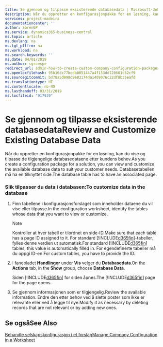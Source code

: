 ```yaml
---
title: Se gjennom og tilpasse eksisterende databasedata | Microsoft-dokumentasjon
description: Når du oppretter en konfigurasjonpakke for en løsning, kan du vise og tilpasse de tilgjengelige databasedataene etter kundens behov. Databasetabellen må ha en tilknyttet side.
services: project-madeira
documentationcenter: ''
author: SorenGP
ms.service: dynamics365-business-central
ms.topic: article
ms.devlang: na
ms.tgt_pltfrm: na
ms.workload: na
ms.search.keywords: ''
ms.date: 04/01/2019
ms.author: sgroespe
redirect_url: admin-how-to-create-custom-company-configuration-packages
ms.openlocfilehash: 95b16dc77bcdb0051447a4f153dd720661c52cf9
ms.sourcegitcommit: bd78a5d990c9e83174da1409076c22df8b35eafd
ms.translationtype: HT
ms.contentlocale: nb-NO
ms.lasthandoff: 03/31/2019
ms.locfileid: "917939"
---
```

# <a name="review-and-customize-existing-database-data"></a><span data-ttu-id="1d246-104">Se gjennom og tilpasse eksisterende databasedata</span><span class="sxs-lookup"><span data-stu-id="1d246-104">Review and Customize Existing Database Data</span></span>
<span data-ttu-id="1d246-105">Når du oppretter en konfigurasjonpakke for en løsning, kan du vise og tilpasse de tilgjengelige databasedataene etter kundens behov.</span><span class="sxs-lookup"><span data-stu-id="1d246-105">As you create a configuration package for a solution, you can view and customize the available database data to suit your customer needs.</span></span> <span data-ttu-id="1d246-106">Databasetabellen må ha en tilknyttet side.</span><span class="sxs-lookup"><span data-stu-id="1d246-106">The database table has to have an associated page.</span></span>  

### <a name="to-customize-data-in-the-database"></a><span data-ttu-id="1d246-107">Slik tilpasser du data i databasen:</span><span class="sxs-lookup"><span data-stu-id="1d246-107">To customize data in the database</span></span>  

1.  <span data-ttu-id="1d246-108">Finn tabellene i konfigurasjonsforslaget som inneholder dataene du vil vise eller tilpasse.</span><span class="sxs-lookup"><span data-stu-id="1d246-108">In the configuration worksheet, identify the tables whose data that you want to view or customize.</span></span>  

    > [!NOTE]  
    >  <span data-ttu-id="1d246-109">Kontroller at hver tabell er tilordnet en side-ID.</span><span class="sxs-lookup"><span data-stu-id="1d246-109">Make sure that each table has a page ID assigned to it.</span></span> <span data-ttu-id="1d246-110">For standard [!INCLUDE[d365fin](includes/d365fin_md.md)]\-tabeller, fylles denne verdien ut automatisk.</span><span class="sxs-lookup"><span data-stu-id="1d246-110">For standard [!INCLUDE[d365fin](includes/d365fin_md.md)] tables, this value is automatically filled in.</span></span> <span data-ttu-id="1d246-111">For egendefinerte tabeller må du oppgi ID\-en.</span><span class="sxs-lookup"><span data-stu-id="1d246-111">For custom tables, you have to provide the ID.</span></span>  

2.  <span data-ttu-id="1d246-112">I fanebladet **Handlinger** under **Vis** velger du **Databasedata**.</span><span class="sxs-lookup"><span data-stu-id="1d246-112">On the **Actions** tab, in the **Show** group, choose **Database Data**.</span></span>  

     <span data-ttu-id="1d246-113">Siden [!INCLUDE[d365fin](includes/d365fin_md.md)] for siden åpnes.</span><span class="sxs-lookup"><span data-stu-id="1d246-113">The [!INCLUDE[d365fin](includes/d365fin_md.md)] page for the page opens.</span></span>  

3.  <span data-ttu-id="1d246-114">Se gjennom informasjonen som er tilgjengelig.</span><span class="sxs-lookup"><span data-stu-id="1d246-114">Review the available information.</span></span> <span data-ttu-id="1d246-115">Endre den etter behov ved å slette poster som ikke er relevante eller ved å legge til nye.</span><span class="sxs-lookup"><span data-stu-id="1d246-115">Modify it as necessary by deleting records that are not relevant or by adding new ones.</span></span>  

## <a name="see-also"></a><span data-ttu-id="1d246-116">Se også</span><span class="sxs-lookup"><span data-stu-id="1d246-116">See Also</span></span>  
 [<span data-ttu-id="1d246-117">Behandle selskapskonfigurasjon i et forslag</span><span class="sxs-lookup"><span data-stu-id="1d246-117">Manage Company Configuration in a Worksheet</span></span>](admin-how-to-manage-company-configuration-in-a-worksheet.md)
